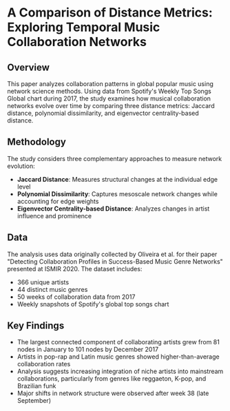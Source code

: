 # A Comparison of Distance Metrics: Exploring Temporal Music Collaboration Networks

## Overview
This paper analyzes collaboration patterns in global popular music using network science methods. Using data from Spotify's Weekly Top Songs Global chart during 2017, the study examines how musical collaboration networks evolve over time by comparing three distance metrics: Jaccard distance, polynomial dissimilarity, and eigenvector centrality-based distance.

## Methodology
The study considers three complementary approaches to measure network evolution:
- **Jaccard Distance**: Measures structural changes at the individual edge level
- **Polynomial Dissimilarity**: Captures mesoscale network changes while accounting for edge weights
- **Eigenvector Centrality-based Distance**: Analyzes changes in artist influence and prominence

## Data
The analysis uses data originally collected by Oliveira et al. for their paper "Detecting Collaboration Profiles in Success-Based Music Genre Networks" presented at ISMIR 2020. The dataset includes:
- 366 unique artists
- 44 distinct music genres
- 50 weeks of collaboration data from 2017
- Weekly snapshots of Spotify's global top songs chart

## Key Findings
- The largest connected component of collaborating artists grew from 81 nodes in January to 101 nodes by December 2017
- Artists in pop-rap and Latin music genres showed higher-than-average collaboration rates
- Analysis suggests increasing integration of niche artists into mainstream collaborations, particularly from genres like reggaeton, K-pop, and Brazilian funk
- Major shifts in network structure were observed after week 38 (late September)

